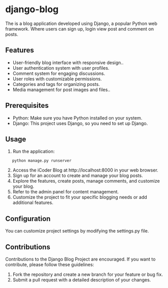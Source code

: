 # django-blog
The is a blog application developed using Django, a popular Python web framework. Where users can sign up, login view post and comment on posts.

## Features
- User-friendly blog interface with responsive design..
- User authentication system with user profiles.
- Comment system for engaging discussions.
- User roles with customizable permissions.
- Categories and tags for organizing posts.
- Media management for post images and files..

## Prerequisites
- Python: Make sure you have Python installed on your system.
- Django: This project uses Django, so you need to set up Django.
  
## Usage
1. Run the application:
```
   python manage.py runserver
```
2. Access the iCoder Blog at http://localhost:8000 in your web browser.
3. Sign up for an account to create and manage your blog posts.
4. Explore the features, create posts, manage comments, and customize your blog.
5. Refer to the admin panel for content management.
6. Customize the project to fit your specific blogging needs or add additional features.

## Configuration
You can customize project settings by modifying the settings.py file.

## Contributions
Contributions to the Django Blog Project are encouraged. If you want to contribute, please follow these guidelines:
1. Fork the repository and create a new branch for your feature or bug fix.
2. Submit a pull request with a detailed description of your changes.
